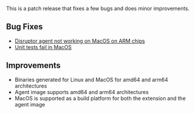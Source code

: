 This is a patch release that fixes a few bugs and does minor improvements.

## Bug Fixes
- [Disruptor agent not working on MacOS on ARM chips](https://github.com/grafana/xk6-disruptor/issues/62)
- [Unit tests fail in MacOS](https://github.com/grafana/xk6-disruptor/issues/80)

## Improvements
- Binaries generated for Linux and MacOS for amd64 and arm64 architectures
- Agent image supports amd64 and arm64 architectures
- MacOS is supported as a build platform for both the extension and the agent image
